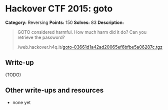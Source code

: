# Hackover CTF 2015: goto

**Category:** Reversing
**Points:** 150
**Solves:** 83
**Description:**

> GOTO considered harmful. How much harm did it do? Can you retrieve the password?
> 
> /web.hackover.h4q.it/[goto-03661d1a42ad20065ef6bfbe5a06287c.tgz](./goto-03661d1a42ad20065ef6bfbe5a06287c.tgz)


## Write-up

(TODO)

## Other write-ups and resources

* none yet
